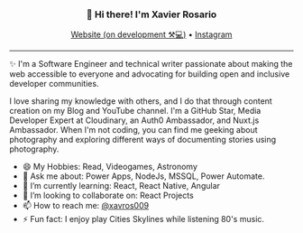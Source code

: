 
<h3 align="center">👋 Hi there! I'm Xavier Rosario</h3>
<p align="center">
  <a href="https://random-memer.herokuapp.com/">Website (on development ⚒💻)</a> •
  <a href="https://www.instagram.com/xavros009/">Instagram</a>
</p>

---
✨ I'm a Software Engineer and technical writer passionate about making the web accessible to everyone and advocating for building open and inclusive developer communities. 

I love sharing my knowledge with others, and I do that through content creation on my Blog and YouTube channel. I'm a GitHub Star, Media Developer Expert at Cloudinary, an Auth0 Ambassador, and Nuxt.js Ambassador. When I'm not coding, you can find me geeking about photography and exploring different ways of documenting stories using photography.


- 😄 My Hobbies: Read, Videogames, Astronomy   
- 💬 Ask me about: Power Apps, NodeJs, MSSQL, Power Automate.
- 🌱 I’m currently learning: React, React Native, Angular
- 👯 I’m looking to collaborate on: React Projects
- 📫 How to reach me: [@xavros009](https://www.instagram.com/xavros009/)
- ⚡ Fun fact: I enjoy play Cities Skylines while listening 80's music.
